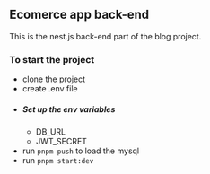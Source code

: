 ## Ecomerce app back-end

This is the nest.js back-end part of the blog project.

### To start the project
- clone the project
- create .env file
 - ##### Set up the env variables
   - DB_URL
   - JWT_SECRET
  - run `pnpm push` to load the mysql
  - run `pnpm start:dev`
